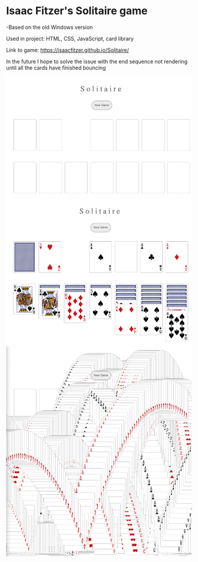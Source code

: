 # Isaac Fitzer's Solitaire game
-Based on the old Windows version

Used in project: HTML, CSS, JavaScript, card library

Link to game: https://isaacfitzer.github.io/Solitaire/

In the future I hope to solve the issue with the end sequence not rendering until all the cards have finished bouncing

![winSequence](/screenshots/start.png)
![winSequence](/screenshots/playing.png)
![winSequence](/screenshots/winSequence.png)

